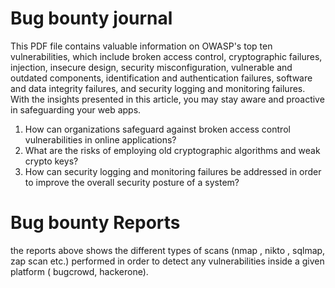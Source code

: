 # Bug bounty journal 

This PDF file contains valuable information on OWASP's top ten vulnerabilities, which include broken access control, cryptographic failures, injection, insecure design, security misconfiguration, vulnerable and outdated components, identification and authentication failures, software and data integrity failures, and security logging and monitoring failures. With the insights presented in this article, you may stay aware and proactive in safeguarding your web apps.

1. How can organizations safeguard against broken access control vulnerabilities in online applications?
2.  What are the risks of employing old cryptographic algorithms and weak crypto keys?
3.  How can security logging and monitoring failures be addressed in order to improve the overall security posture of a system?


# Bug bounty Reports 

the reports above shows the different types of scans (nmap , nikto , sqlmap, zap scan etc.) performed in order to detect any vulnerabilities inside a given platform ( bugcrowd, hackerone). 
